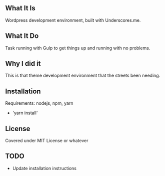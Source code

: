 ## What It Is

Wordpress development environment, built with Underscores.me.

## What It Do

Task running with Gulp to get things up and running with no problems.

## Why I did it

This is that theme development environment that the streets been needing.

## Installation

Requirements: nodejs, npm, yarn

- 'yarn install'

## License

Covered under MIT License or whatever 


## TODO

* Update installation instructions
